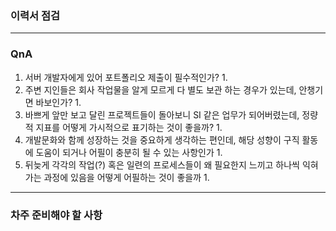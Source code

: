 ### 이력서 점검



---
### QnA

1. 서버 개발자에게 있어 포트폴리오 제출이 필수적인가?
	1. 
2. 주변 지인들은 회사 작업물을 알게 모르게 다 별도 보관 하는 경우가 있는데, 안챙기면 바보인가?
	1. 
3. 바쁘게 앞만 보고 달린 프로젝트들이 돌아보니 SI 같은 업무가 되어버렸는데, 정량적 지표를 어떻게 가시적으로 표기하는 것이 좋을까?
	1. 
4. 개발문화와 함께 성장하는 것을 중요하게 생각하는 편인데, 해당 성향이 구직 활동에 도움이 되거나 어필이 충분히 될 수 있는 사항인가
	1. 
5. 뒤늦게 각각의 작업(?) 혹은 일련의 프로세스들이 왜 필요한지 느끼고 하나씩 익혀가는 과정에 있음을 어떻게 어필하는 것이 좋을까
	1. 

---
### 차주 준비해야 할 사항
